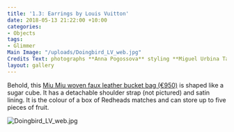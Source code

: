 ```yaml
---
title: '1.3: Earrings by Louis Vuitton'
date: 2018-05-13 21:22:00 +10:00
categories:
- Objects
tags:
- Glimmer
Main Image: "/uploads/Doingbird_LV_web.jpg"
Credits Text: photographs **Anna Pogossova** styling **Miguel Urbina Tan**
layout: gallery
---
```


Behold, this [Miu Miu woven faux leather bucket bag (€950)](https://store.miumiu.com/en/miumiuit/handbags/5BE022-2BU1-F0WO7-V-OOO) is shaped like a sugar cube. It has a detachable  shoulder strap (not pictured) and satin lining. It is the colour of a box of Redheads matches and can store up to five pieces of fruit.

![Doingbird_LV_web.jpg](/uploads/Doingbird_LV_web.jpg)
